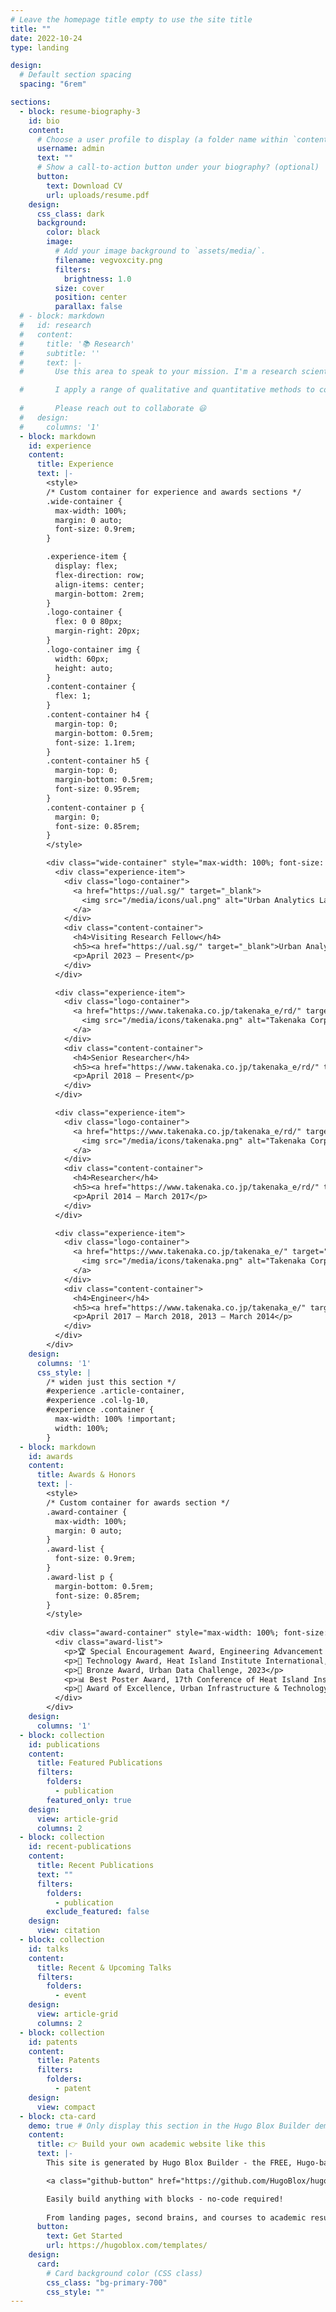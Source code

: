 ```yaml
---
# Leave the homepage title empty to use the site title
title: ""
date: 2022-10-24
type: landing

design:
  # Default section spacing
  spacing: "6rem"

sections:
  - block: resume-biography-3
    id: bio
    content:
      # Choose a user profile to display (a folder name within `content/authors/`)
      username: admin
      text: ""
      # Show a call-to-action button under your biography? (optional)
      button:
        text: Download CV
        url: uploads/resume.pdf
    design:
      css_class: dark
      background:
        color: black
        image:
          # Add your image background to `assets/media/`.
          filename: vegvoxcity.png
          filters:
            brightness: 1.0
          size: cover
          position: center
          parallax: false
  # - block: markdown
  #   id: research
  #   content:
  #     title: '📚 Research'
  #     subtitle: ''
  #     text: |-
  #       Use this area to speak to your mission. I'm a research scientist in the Moonshot team at DeepMind. I blog about machine learning, deep learning, and moonshots.

  #       I apply a range of qualitative and quantitative methods to comprehensively investigate the role of science and technology in the economy.
        
  #       Please reach out to collaborate 😃
  #   design:
  #     columns: '1'
  - block: markdown
    id: experience
    content:
      title: Experience
      text: |-
        <style>
        /* Custom container for experience and awards sections */
        .wide-container {
          max-width: 100%;
          margin: 0 auto;
          font-size: 0.9rem;
        }

        .experience-item {
          display: flex;
          flex-direction: row;
          align-items: center;
          margin-bottom: 2rem;
        }
        .logo-container {
          flex: 0 0 80px;
          margin-right: 20px;
        }
        .logo-container img {
          width: 60px;
          height: auto;
        }
        .content-container {
          flex: 1;
        }
        .content-container h4 {
          margin-top: 0;
          margin-bottom: 0.5rem;
          font-size: 1.1rem;
        }
        .content-container h5 {
          margin-top: 0;
          margin-bottom: 0.5rem;
          font-size: 0.95rem;
        }
        .content-container p {
          margin: 0;
          font-size: 0.85rem;
        }
        </style>

        <div class="wide-container" style="max-width: 100%; font-size: 0.9rem;">
          <div class="experience-item">
            <div class="logo-container">
              <a href="https://ual.sg/" target="_blank">
                <img src="/media/icons/ual.png" alt="Urban Analytics Lab logo">
              </a>
            </div>
            <div class="content-container">
              <h4>Visiting Research Fellow</h4>
              <h5><a href="https://ual.sg/" target="_blank">Urban Analytics Lab</a>, National University of Singapore</h5>
              <p>April 2023 – Present</p>
            </div>
          </div>

          <div class="experience-item">
            <div class="logo-container">
              <a href="https://www.takenaka.co.jp/takenaka_e/rd/" target="_blank">
                <img src="/media/icons/takenaka.png" alt="Takenaka Corporation logo">
              </a>
            </div>
            <div class="content-container">
              <h4>Senior Researcher</h4>
              <h5><a href="https://www.takenaka.co.jp/takenaka_e/rd/" target="_blank">Research & Development Institute</a>, Takenaka Corporation</h5>
              <p>April 2018 – Present</p>
            </div>
          </div>

          <div class="experience-item">
            <div class="logo-container">
              <a href="https://www.takenaka.co.jp/takenaka_e/rd/" target="_blank">
                <img src="/media/icons/takenaka.png" alt="Takenaka Corporation logo">
              </a>
            </div>
            <div class="content-container">
              <h4>Researcher</h4>
              <h5><a href="https://www.takenaka.co.jp/takenaka_e/rd/" target="_blank">Research & Development Institute</a>, Takenaka Corporation</h5>
              <p>April 2014 – March 2017</p>
            </div>
          </div>

          <div class="experience-item">
            <div class="logo-container">
              <a href="https://www.takenaka.co.jp/takenaka_e/" target="_blank">
                <img src="/media/icons/takenaka.png" alt="Takenaka Corporation logo">
              </a>
            </div>
            <div class="content-container">
              <h4>Engineer</h4>
              <h5><a href="https://www.takenaka.co.jp/takenaka_e/" target="_blank">Building Design Department</a>, Takenaka Corporation</h5>
              <p>April 2017 – March 2018, 2013 – March 2014</p>
            </div>
          </div>
        </div>
    design:
      columns: '1'
      css_style: |
        /* widen just this section */
        #experience .article-container,
        #experience .col-lg-10,
        #experience .container {
          max-width: 100% !important;
          width: 100%;
        } 
  - block: markdown
    id: awards
    content:
      title: Awards & Honors
      text: |-
        <style>
        /* Custom container for awards section */
        .award-container {
          max-width: 100%;
          margin: 0 auto;
        }
        .award-list {
          font-size: 0.9rem;
        }
        .award-list p {
          margin-bottom: 0.5rem;
          font-size: 0.85rem;
        }
        </style>
        
        <div class="award-container" style="max-width: 100%; font-size: 0.85rem;">
          <div class="award-list">
            <p>🏆 Special Encouragement Award, Engineering Advancement Association of Japan, 2023</p>
            <p>🌟 Technology Award, Heat Island Institute International, 2023</p>
            <p>🥉 Bronze Award, Urban Data Challenge, 2023</p>
            <p>📊 Best Poster Award, 17th Conference of Heat Island Institute International, 2022</p>
            <p>🏅 Award of Excellence, Urban Infrastructure & Technology Promotion Council, 2021</p>
          </div>
        </div>
    design:
      columns: '1'
  - block: collection
    id: publications
    content:
      title: Featured Publications
      filters:
        folders:
          - publication
        featured_only: true
    design:
      view: article-grid
      columns: 2
  - block: collection
    id: recent-publications
    content:
      title: Recent Publications
      text: ""
      filters:
        folders:
          - publication
        exclude_featured: false
    design:
      view: citation
  - block: collection
    id: talks
    content:
      title: Recent & Upcoming Talks
      filters:
        folders:
          - event
    design:
      view: article-grid
      columns: 2
  - block: collection
    id: patents
    content:
      title: Patents
      filters:
        folders:
          - patent
    design:
      view: compact
  - block: cta-card
    demo: true # Only display this section in the Hugo Blox Builder demo site
    content:
      title: 👉 Build your own academic website like this
      text: |-
        This site is generated by Hugo Blox Builder - the FREE, Hugo-based open source website builder trusted by 250,000+ academics like you.

        <a class="github-button" href="https://github.com/HugoBlox/hugo-blox-builder" data-color-scheme="no-preference: light; light: light; dark: dark;" data-icon="octicon-star" data-size="large" data-show-count="true" aria-label="Star HugoBlox/hugo-blox-builder on GitHub">Star</a>

        Easily build anything with blocks - no-code required!
        
        From landing pages, second brains, and courses to academic resumés, conferences, and tech blogs.
      button:
        text: Get Started
        url: https://hugoblox.com/templates/
    design:
      card:
        # Card background color (CSS class)
        css_class: "bg-primary-700"
        css_style: ""
---
```

